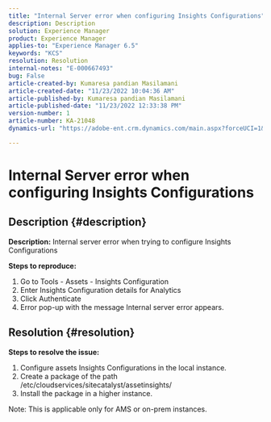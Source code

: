 ```yaml
---
title: "Internal Server error when configuring Insights Configurations"
description: Description
solution: Experience Manager
product: Experience Manager
applies-to: "Experience Manager 6.5"
keywords: "KCS"
resolution: Resolution
internal-notes: "E-000667493"
bug: False
article-created-by: Kumaresa pandian Masilamani
article-created-date: "11/23/2022 10:04:36 AM"
article-published-by: Kumaresa pandian Masilamani
article-published-date: "11/23/2022 12:33:38 PM"
version-number: 1
article-number: KA-21048
dynamics-url: "https://adobe-ent.crm.dynamics.com/main.aspx?forceUCI=1&pagetype=entityrecord&etn=knowledgearticle&id=50c39536-166b-ed11-9561-6045bd006b3d"

---
```

# Internal Server error when configuring Insights Configurations

## Description {#description}


<b>Description:</b>
 Internal server error when trying to configure Insights Configurations

<b>Steps to reproduce:</b>

1. Go to Tools - Assets - Insights Configuration
2. Enter Insights Configuration details for Analytics
3. Click Authenticate
4. Error pop-up with the message Internal server error appears.



## Resolution {#resolution}


<b>Steps to resolve the issue: </b>

1. Configure assets Insights Configurations in the local instance.
2. Create a package of the path /etc/cloudservices/sitecatalyst/assetinsights/
3. Install the package in a higher instance.


Note: This is applicable only for AMS or on-prem instances.

